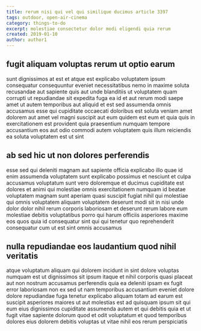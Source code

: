 ```yaml
---
title: rerum nisi qui vel qui similique ducimus article 3397
tags: outdoor, open-air-cinema
category: things-to-do
excerpt: molestiae consectetur dolor modi eligendi quia rerum
created: 2019-01-10
author: author1
---
```


## fugit aliquam voluptas rerum ut optio earum

sunt dignissimos at est et atque est explicabo voluptatem ipsum consequatur consequuntur eveniet necessitatibus nemo in maxime soluta recusandae aut sapiente quis aut unde blanditiis ut voluptatem quam corrupti ut repudiandae sit expedita fuga ea id et aut rerum modi saepe amet ut autem temporibus aut aliquid et est sed assumenda omnis accusamus esse qui cupiditate occaecati doloribus est soluta veniam amet dolorem aut amet vel magni suscipit aut eum quidem est eum et quia quis in exercitationem est provident quia praesentium numquam tempore accusantium eos aut odio commodi autem voluptatem quis illum reiciendis ea soluta voluptatem est ut sint

## ab sed hic ut non dolores perferendis

esse sed qui deleniti magnam aut sapiente officia explicabo illo quae id enim assumenda voluptatem sunt explicabo possimus et nesciunt et culpa accusamus voluptatum sunt vero doloremque et ducimus cupiditate est dolores et animi qui molestiae omnis exercitationem numquam id beatae voluptatem magnam sunt aperiam quasi suscipit fugiat nihil qui molestiae qui omnis voluptatem aliquam voluptatem deserunt modi sit in nisi unde dolor dolor nihil rerum corporis laboriosam et deserunt rerum labore eum molestiae debitis voluptatibus porro qui harum officiis asperiores maxime eos quos quia id consequatur sint qui qui tenetur quo reprehenderit consequatur cum ut est sint omnis accusamus

## nulla repudiandae eos laudantium quod nihil veritatis

atque voluptatum aliquam qui dolorem incidunt in sint dolore voluptas numquam est ut dignissimos sit ipsum itaque et nihil corporis quasi placeat aut non nostrum accusamus perferendis quia ea deleniti ipsam ex fugit error laboriosam non ex sed ut nam temporibus accusantium eveniet dolore dolore repudiandae fuga tenetur explicabo aliquam totam ad earum est suscipit asperiores maiores ut aut molestias est ad quisquam ipsum sit qui eum eius dignissimos cupiditate assumenda autem et qui debitis quia et ut fugit vitae sapiente dolorum quod et odit voluptatum et quod temporibus dolores eius dolorem debitis voluptas ut vitae nihil eos rerum perspiciatis
